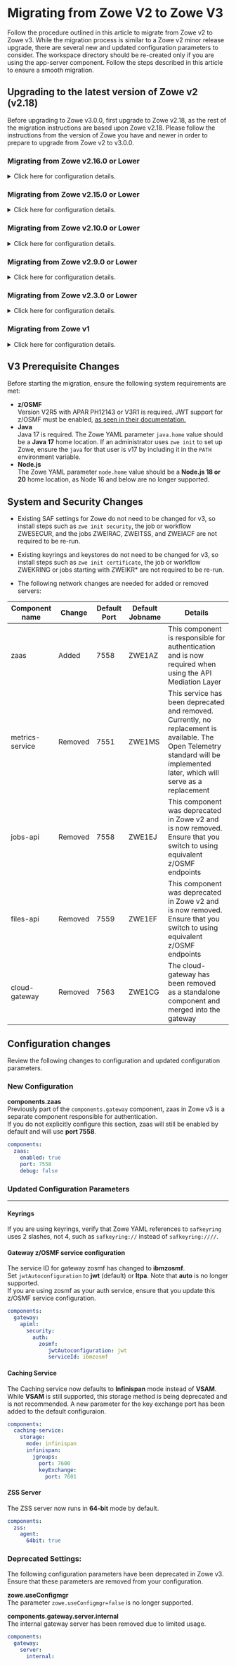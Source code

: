 # Migrating from Zowe V2 to Zowe V3

Follow the procedure outlined in this article to migrate from Zowe v2 to Zowe v3. While the migration process is similar to a Zowe v2 minor release upgrade, there are several new and updated configuration parameters to consider. The workspace directory should be re-created only if you are using the app-server component.
Follow the steps described in this article to ensure a smooth migration.


## Upgrading to the latest version of Zowe v2 (v2.18)

Before upgrading to Zowe v3.0.0, first upgrade to Zowe v2.18, as the rest of the migration instructions are based upon Zowe v2.18.
Please follow the instructions from the version of Zowe you have and newer in order to prepare to upgrade from Zowe v2 to v3.0.0.

### Migrating from Zowe v2.16.0 or Lower

 <details>To migrate from Zowe **v2.16.0** or a lower version, perform the following tasks. <summary>Click here for configuration details.</summary>

1) Ensure the following `zowe.network` section is added to your configuration:

```yaml
  network:
    server:
      tls:
        attls: false
        # TLS settings only apply when attls=false
        # Else you must use AT-TLS configuration for TLS customization.
        minTls: "TLSv1.2"
        maxTls: "TLSv1.3"
    client:
      tls:
        attls: false
```

2) Update your PROCLIB entries for Zowe, as enhancements and default parameters have changed throughout Zowe v2.
This can be performed with the unix command `zwe init stc`, by running the job ZWEISTC, or by copying the SZWESAMP members ZWESLSTC, ZWESISTC, and ZWESASTC into your desired PROCLIB.

</details>

### Migrating from Zowe v2.15.0 or Lower

 <details>To migrate from Zowe **v2.15.0** or a lower version, perform the following tasks. <summary>Click here for configuration details.</summary>


If you are migrating from Zowe **v2.15.0** or a lower version, ensure that Zowe configurations using keyrings do not have the section `zowe.certificate.pem`.
This section is no longer needed and can cause startup error in newer versions of Zowe.

</details>

### Migrating from Zowe v2.10.0 or Lower

 <details>To migrate from Zowe **v2.10.0** or a lower version, perform the following tasks. <summary>Click here for configuration details.</summary>

If you are migrating from Zowe **v2.10.0** or a lower version, consider taking advantage of the new **sysMessages** feature.

The `zowe.sysMessages` is a new array that allows you to select messages that, when found by the launcher, will be duplicated into the system's log.

</details>

### Migrating from Zowe v2.9.0 or Lower

 <details>To migrate from Zowe **v2.9.0** or a lower version, perform the following tasks. <summary>Click here for configuration details.</summary>

If you are migrating from Zowe **v2.9.0** or a lower version, it is recommended to delete the `<zowe.workspaceDirectory>/app-server/plugins` directory so that it can be regenerated on the next run of Zowe.
In this version and prior there were old and no longer used Application Framework plugins and references to them will complicate logs with harmless errors.

</details>

### Migrating from Zowe v2.3.0 or Lower

<details>To migrate from Zowe **v2.3.0** or a lower version, perform the following tasks. <summary>Click here for configuration details.</summary>

If you are running Zowe **v2.3.0** or a lower version, a **clean install** of Zowe v3 is highly recommended to avoid potential issues during the migration process.

</details>

### Migrating from Zowe v1

 <details>To migrate from Zowe **v1** perform the following tasks. <summary>Click here for configuration details.</summary>

If you are using v1, you must perform a clean install of Zowe rather than upgrading it as there is not a clear upgrade path from v1 to v2 or v3.
Any extensions or products built upon Zowe v1 are unlikely to work in v2 or v3 without upgrading them. Refer to any product documentation on actions to take. [More details](../extend/migrate-extensions.md)

If you are using v1.27 or newer, you can retain your keyring or keystore with Zowe v2 and v3. 
During v2 or v3 installation, once your Zowe YAML configuration file is created, you can define a section `zowe.certificate` as follows to re-use your certificates.

```yaml
zowe:
  certificate:
    keystore:
      type: "<your v1 KEYSTORE_TYPE value>"
      file: "<your v1 KEYSTORE value>"
      alias: "<your v1 KEY_ALIAS value>"
      password: "<your v1 KEYSTORE_PASSWORD value>"
    truststore:
      type: "<your v1 KEYSTORE_TYPE value>"
      file: "<your v1 TRUSTSTORE value>"
      password: "<your v1 KEYSTORE_PASSWORD value>"
    pem: # DELETE THIS PEM SECTION AND THE LINES BELOW IF USING KEYRINGS (type=JCERACFKS)
      key: "<your v1 KEYSTORE_KEY value>"
      certificate: "<your v1 KEYSTORE_CERTIFICATE value>"
      certificateAuthorities: "<your v1 KEYSTORE_CERTIFICATE_AUTHORITY value>"
```

</details>

## V3 Prerequisite Changes

Before starting the migration, ensure the following system requirements are met:

- **z/OSMF**  
Version V2R5 with APAR PH12143 or V3R1 is required. JWT support for z/OSMF must be enabled, [as seen in their documentation.](https://www.ibm.com/docs/en/zos/3.1.0?topic=configurations-enabling-json-web-token-support)
- **Java**  
Java 17 is required. The Zowe YAML parameter `java.home` value should be a **Java 17** home location. If an administrator uses `zwe init` to set up Zowe, ensure the `java` for that user is v17 by including it in the `PATH` environment variable.
- **Node.js**  
The Zowe YAML parameter `node.home` value should be a **Node.js 18 or 20** home location, as Node 16 and below are no longer supported.


## System and Security Changes

- Existing SAF settings for Zowe do not need to be changed for v3, so install steps such as `zwe init security`, the job or workflow ZWESECUR, and the jobs ZWEIRAC, ZWEITSS, and ZWEIACF are not required to be re-run.

- Existing keyrings and keystores do not need to be changed for v3, so install steps such as `zwe init certificate`, the job or workflow ZWEKRING or jobs starting with ZWEIKR* are not required to be re-run.

- The following network changes are needed for added or removed servers:

| Component name | Change | Default Port | Default Jobname | Details |
|----------------|--------|--------------|-----------------|---------|
| zaas | Added | 7558 | ZWE1AZ | This component is responsible for authentication and is now required when using the API Mediation Layer |
| metrics-service | Removed | 7551 | ZWE1MS | This service has been deprecated and removed. Currently, no replacement is available. The Open Telemetry standard will be implemented later, which will serve as a replacement |
| jobs-api | Removed | 7558 | ZWE1EJ | This component was deprecated in Zowe v2 and is now removed. Ensure that you switch to using equivalent z/OSMF endpoints |
| files-api | Removed | 7559 | ZWE1EF | This component was deprecated in Zowe v2 and is now removed. Ensure that you switch to using equivalent z/OSMF endpoints |
| cloud-gateway | Removed | 7563 | ZWE1CG | The cloud-gateway has been removed as a standalone component and merged into the gateway |


## Configuration changes

Review the following changes to configuration and updated configuration parameters.

### New Configuration

**components.zaas**  
  Previously part of the `components.gateway` component, zaas in Zowe v3 is a separate component responsible for authentication.  
  If you do not explicitly configure this section, zaas will still be enabled by default and will use **port 7558**.

```yaml
components:
  zaas:
    enabled: true
    port: 7558
    debug: false
```

### Updated Configuration Parameters
---

#### Keyrings

If you are using keyrings, verify that Zowe YAML references to `safkeyring` uses 2 slashes, not 4, such as `safkeyring://` instead of `safkeyring:////`.

#### Gateway z/OSMF service configuration

The service ID for gateway zosmf has changed to **ibmzosmf**. <br/>
Set `jwtAutoconfiguration` to **jwt** (default) or **ltpa**. Note that **auto** is no longer supported.<br/>
If you are using zosmf as your auth service, ensure that you update this z/OSMF service configuration. 

```yaml
components:
  gateway:
    apiml:
      security:
        auth:
          zosmf:
             jwtAutoconfiguration: jwt
             serviceId: ibmzosmf
```

#### Caching Service

The Caching service now defaults to **Infinispan** mode instead of **VSAM**.
While **VSAM** is still supported, this storage method is being deprecated and is not recommended.
A new parameter for the key exchange port has been added to the default configuraion.

```yaml
components:
  caching-service:
    storage:
      mode: infinispan
      infinispan:
        jgroups:
          port: 7600
          keyExchange:
            port: 7601
```
#### ZSS Server

The ZSS server now runs in **64-bit** mode by default.

```yaml
components:
  zss:
    agent:
      64bit: true
```

### Deprecated Settings:

The following configuration parameters have been deprecated in Zowe v3. Ensure that these parameters are removed from your configuration.

**zowe.useConfigmgr**  
The parameter `zowe.useConfigmgr=false` is no longer supported.

**components.gateway.server.internal**  
The internal gateway server has been removed due to limited usage.

```yaml
components:
  gateway:
    server:
      internal:
```
